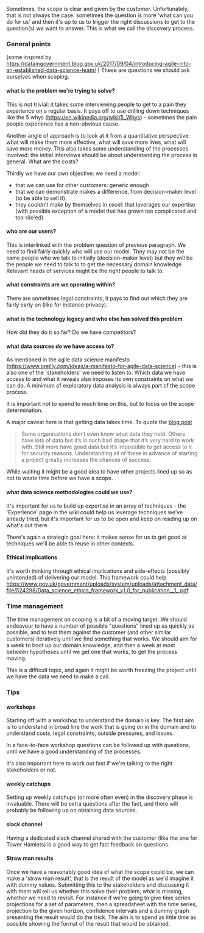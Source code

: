 Sometimes, the scope is clear and given by the customer.  Unfortunately, that is not always the case: sometimes the question is more 'what can you do for us' and then it's up to us to trigger the right discussions to get to the question(s) we want to answer.  This is what we call the discovery process.

### General points

(some inspired by <https://dataingovernment.blog.gov.uk/2017/09/04/introducing-agile-into-an-established-data-science-team/> )
These are questions we should ask ourselves when scoping.

#### what is the problem we're trying to solve?
This is not trivial: it takes some interviewing people to get to a pain they experience on a regular basis.  It pays off to use drilling down techniques like the 5 whys (<https://en.wikipedia.org/wiki/5_Whys>) - sometimes the pain people experience has a non-obvious cause.

Another angle of approach is to look at it from a quantitative perspective: what will make them more effective, what will save more lives, what will save more money.  This also takes some understanding of the processes involved: the initial interviews should be about understanding the process in general.  What are the costs?

Thirdly we have our own objective: we need a model:

* that we can use for other customers: generic enough
* that we can demonstrate makes a difference, from decision-maker level (to be able to sell it).
* they couldn't make by themselves in excel: that leverages our expertise (with possible exception of a model that has grown too complicated and too silo'ed).


#### who are our users?

This is interlinked with the problem question of previous paragraph.  We need to find fairly quickly who will use our model.  They may not be the same people who we talk to initially (decision-maker level) but they _will_ be the people we need to talk to to get the necessary domain knowledge.  Relevant heads of services might be the right people to talk to.

#### what constraints are we operating within?

There are sometimes legal constraints, it pays to find out which they are fairly early on (like for instance privacy).

#### what is the technology legacy and who else has solved this problem

How did they do it so far?
Do we have competitors?

#### what data sources do we have access to?

As mentioned in the agile data science manifesto (<https://www.oreilly.com/ideas/a-manifesto-for-agile-data-science>) - this is also one of the 'stakeholders' we need to listen to.  Which data we have access to and what it reveals also imposes its own constraints on what we can do.  A minimum of exploratory data analysis is always part of the scope process.

It is important not to spend to much time on this, but to focus on the scope determination.

A major caveat here is that getting data takes time.  To quote the [blog post](https://dataingovernment.blog.gov.uk/2017/09/04/introducing-agile-into-an-established-data-science-team/)

>Some organisations don’t even know what data they hold. Others have lots of data but it’s in such bad shape that it’s very hard to work with. Still more have good data but it’s impossible to get access to it for security reasons. Understanding all of these in advance of starting a project greatly increases the chances of success.

While waiting it might be a good idea to have other projects lined up so as not to waste time before we have a scope.

#### what data science methodologies could we use?

It's important for us to build up expertise in an array of techniques - the 'Experience' page in the wiki could help us leverage techniques we've already tried, but it's important for us to be open and keep on reading up on what's out there.

There's again a strategic goal here: it makes sense for us to get good at techniques we'll be able to reuse in other contexts.

#### Ethical implications

It's worth thinking through ethical implications and side-effects (possibly unintended) of delivering our model.  This framework could help <https://www.gov.uk/government/uploads/system/uploads/attachment_data/file/524298/Data_science_ethics_framework_v1.0_for_publication__1_.pdf>.

### Time management

The time management on scoping is a bit of a moving target.  We should endeavour to have a number of possible "questions" lined up as quickly as possible, and to test them against the customer (and other similar customers) iteratively until we find something that works. We should aim for a week to boot up our domain knowledge, and then a week at most between hypotheses until we get one that works, to get the process moving.

This is a difficult topic, and again it might be worth freezing the project until we have the data we need to make a call.

### Tips

#### workshops

Starting off with a workshop to understand the domain is key.  The first aim is to understand in broad line the work that is going on in the domain and to understand costs, legal constraints, outside pressures, and issues.

In a face-to-face workshop questions can be followed up with questions, until we have a good understanding of the processes.

It's also important here to work out fast if we're talking to the right stakeholders or not.

#### weekly catchups

Setting up weekly catchups (or more often even) in the discovery phase is invaluable.  There will be extra questions after the fact, and there will probably be following up on obtaining data sources.

#### slack channel

Having a dedicated slack channel shared with the customer (like the one for Tower Hamlets) is a good way to get fast feedback on questions.

#### Straw man results

Once we have a reasonably good idea of what the scope could be, we can make a 'straw man result', that is the result of the model as we'd imagine it with dummy values.  Submitting this to the stakeholders and discussing it with them will tell us whether this solve their problem, what is missing, whether we need to revisit.
For instance if we're going to give time series projections for a set of parameters, then a spreadsheet with the time series, projection to the given horizon, confidence intervals and a dummy graph presenting the result would do the trick.  The aim is to spend as little time as possible showing the format of the result that would be obtained.
